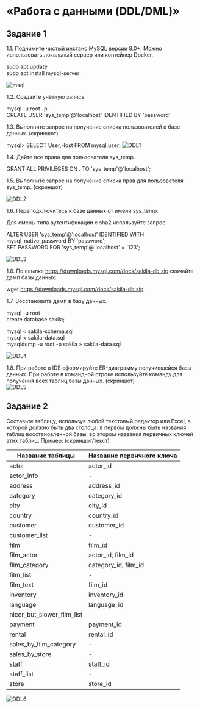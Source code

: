 # «Работа с данными (DDL/DML)»
## Задание 1  
1.1. Поднимите чистый инстанс MySQL версии 8.0+. Можно использовать локальный сервер или контейнер Docker.  

sudo apt update  
sudo apt install mysql-server  

![msql](https://github.com/user-attachments/assets/c8bac979-9b9b-4466-926e-073178d5f8fd)  
 

1.2. Создайте учётную запись  

mysql -u root -p  
CREATE USER 'sys_temp'@'localhost' IDENTIFIED BY 'password' 

1.3. Выполните запрос на получение списка пользователей в базе данных. (скриншот)  

mysql> SELECT User,Host FROM mysql.user;
![DDL1](https://github.com/user-attachments/assets/40d845ff-633d-4996-9f32-60627a17d96b)  

1.4. Дайте все права для пользователя sys_temp.  

GRANT ALL PRIVILEGES ON *.* TO 'sys_temp'@'localhost';  

1.5. Выполните запрос на получение списка прав для пользователя sys_temp. (скриншот)  

![DDL2](https://github.com/user-attachments/assets/91ec4028-b784-497d-94d2-74c00421f0ac)


1.6. Переподключитесь к базе данных от имени sys_temp.  

Для смены типа аутентификации с sha2 используйте запрос:  

ALTER USER 'sys_temp'@'localhost' IDENTIFIED WITH mysql_native_password BY 'password';  
SET PASSWORD FOR 'sys_temp'@'localhost' = '123';  

![DDL3](https://github.com/user-attachments/assets/a99eae72-6ff4-499a-9825-9549ab67810e)


1.6. По ссылке https://downloads.mysql.com/docs/sakila-db.zip скачайте дамп базы данных. 

wget https://downloads.mysql.com/docs/sakila-db.zip  

1.7. Восстановите дамп в базу данных.  

mysql -u root  
create database sakila;  

mysql < sakila-schema.sql  
mysql < sakila-data.sql  
mysqldump -u root -p sakila > sakila-data.sql  

![DDL4](https://github.com/user-attachments/assets/79f84b68-ca72-45a6-a981-00e177dc94e0)  


1.8. При работе в IDE сформируйте ER-диаграмму получившейся базы данных. При работе в командной строке используйте команду для получения всех таблиц базы данных. (скриншот)  
![DDL5](https://github.com/user-attachments/assets/5d31b026-4c80-4a8a-a703-0c144987851b)  

## Задание 2  
Составьте таблицу, используя любой текстовый редактор или Excel, в которой должно быть два столбца: в первом должны быть названия таблиц восстановленной базы, во втором названия первичных ключей этих таблиц. Пример: (скриншот/текст)  

Название таблицы           | Название первичного ключа
---------------------------|---------------------------
actor                      | actor_id
actor_info                 | -
address                    | address_id
category                   | category_id
city                       | city_id
country                    | country_id
customer                   | customer_id
customer_list              | -
film                       | film_id
film_actor                 | actor_id, film_id
film_category              | category_id, film_id
film_list                  | -
film_text                  | film_id
inventory                  | inventory_id
language                   | language_id
nicer_but_slower_film_list | -
payment                    | payment_id
rental                     | rental_id
sales_by_film_category     | -
sales_by_store             | -
staff                      | staff_id 
staff_list                 | -
store                      | store_id 

![DDL6](https://github.com/user-attachments/assets/ca264033-bfc4-416a-be37-89ead0aea2a9)  


  
